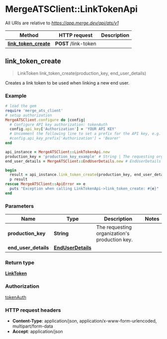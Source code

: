 # MergeATSClient::LinkTokenApi

All URIs are relative to *https://app.merge.dev/api/ats/v1*

Method | HTTP request | Description
------------- | ------------- | -------------
[**link_token_create**](LinkTokenApi.md#link_token_create) | **POST** /link-token | 



## link_token_create

> LinkToken link_token_create(production_key, end_user_details)



Creates a link token to be used when linking a new end user.

### Example

```ruby
# load the gem
require 'merge_ats_client'
# setup authorization
MergeATSClient.configure do |config|
  # Configure API key authorization: tokenAuth
  config.api_key['Authorization'] = 'YOUR API KEY'
  # Uncomment the following line to set a prefix for the API key, e.g. 'Bearer' (defaults to nil)
  #config.api_key_prefix['Authorization'] = 'Bearer'
end

api_instance = MergeATSClient::LinkTokenApi.new
production_key = 'production_key_example' # String | The requesting organization's production key.
end_user_details = MergeATSClient::EndUserDetails.new # EndUserDetails | 

begin
  result = api_instance.link_token_create(production_key, end_user_details)
  p result
rescue MergeATSClient::ApiError => e
  puts "Exception when calling LinkTokenApi->link_token_create: #{e}"
end
```

### Parameters


Name | Type | Description  | Notes
------------- | ------------- | ------------- | -------------
 **production_key** | **String**| The requesting organization&#39;s production key. | 
 **end_user_details** | [**EndUserDetails**](EndUserDetails.md)|  | 

### Return type

[**LinkToken**](LinkToken.md)

### Authorization

[tokenAuth](../README.md#tokenAuth)

### HTTP request headers

- **Content-Type**: application/json, application/x-www-form-urlencoded, multipart/form-data
- **Accept**: application/json

